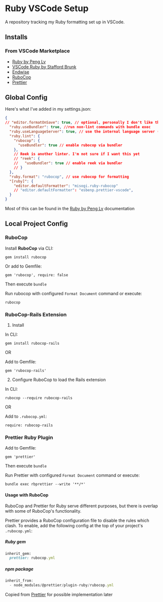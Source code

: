 # Ruby VSCode Setup

A repository tracking my Ruby formatting set up in VSCode.

## Installs

### From VSCode Marketplace

- [Ruby by Peng Lv](https://github.com/rubyide/vscode-ruby)
- [VSCode Ruby by Stafford Brunk](https://github.com/rubyide/vscode-ruby)
- [Endwise](https://github.com/kaiwood/vscode-endwise)
- [RuboCop](https://github.com/rubocop-hq/rubocop)
- [Prettier](https://github.com/prettier/plugin-ruby)

## Global Config

Here's what I've added in my settings.json:
```json
{
// "editor.formatOnSave": true, // optional, personally I don't like this
  "ruby.useBundler": true, //run non-lint commands with bundle exec
  "ruby.useLanguageServer": true, // use the internal language server (see below)
  "ruby.lint": {
    "rubocop": {
      "useBundler": true // enable rubocop via bundler
    },
    // Reek is another linter. I'm not sure if I want this yet
    // "reek": {
    //   "useBundler": true // enable reek via bundler
    // }
  },
  "ruby.format": "rubocop", // use rubocop for formatting
  "[ruby]": {
    "editor.defaultFormatter": "misogi.ruby-rubocop"
    // "editor.defaultFormatter": "esbenp.prettier-vscode",
  }
}
```
Most of this can be found in the [Ruby by Peng Lv](https://github.com/rubyide/vscode-ruby) documentation

## Local Project Config

### RuboCop

Install **RuboCop** via CLI:

```
gem install rubocop
```

Or add to Gemfile:
```
gem 'rubocop', require: false
```

Then execute `bundle`

Run rubocop with configured `Format Document` command or execute:
```
rubocop
```

### RuboCop-Rails Extension
1. Install

In CLI: 

```
gem install rubocop-rails
```

  OR

Add to Gemfile: 
```
gem 'rubocop-rails'
```

2. Configure RuboCop to load the Rails extension

In CLI: 
```
rubocop --require rubocop-rails
```

OR

Add to `.rubocop.yml`: 
```
require: rubocop-rails
```

### Prettier Ruby Plugin

Add to Gemfile:
```
gem 'prettier'
```
Then execute `bundle`

Run Prettier with configured `Format Document` command or execute:
```
bundle exec rbprettier --write '**/*'
```

#### Usage with RuboCop

RuboCop and Prettier for Ruby serve different purposes, but there is overlap with some of RuboCop's functionality.

Prettier provides a RuboCop configuration file to disable the rules which clash. To enable, add the following config at the top of your project's `.rubocop.yml`:

##### Ruby gem

```ruby
inherit_gem:
  prettier: rubocop.yml
```

##### npm package

```js
inherit_from:
  - node_modules/@prettier/plugin-ruby/rubocop.yml
```
Copied from [Prettier](https://github.com/prettier/plugin-ruby) for possible implementation later
